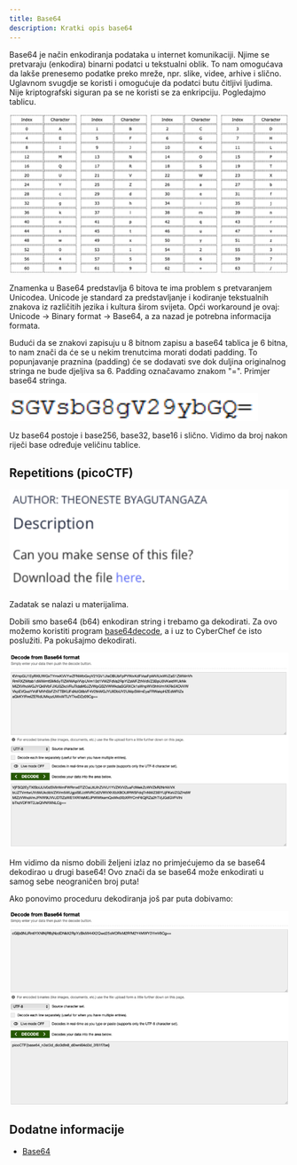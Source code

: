```yaml
---
title: Base64
description: Kratki opis base64
---
```


Base64 je način enkodiranja podataka u internet komunikaciji. Njime se pretvaraju (enkodira) binarni podatci u tekstualni oblik. To nam omogućava da lakše prenesemo podatke preko mreže, npr. slike, videe, arhive i slično. Uglavnom svugdje se koristi i omogućuje da podatci butu čitljivi ljudima. 
Nije kriptografski siguran pa se ne koristi se za enkripciju. Pogledajmo tablicu.

![base64](./src/images/osint/base64.png)

Znamenka u Base64 predstavlja 6 bitova te ima problem s pretvaranjem Unicodea. Unicode je standard za predstavljanje i kodiranje tekstualnih znakova iz različitih jezika i kultura širom svijeta. 
Opći workaround je ovaj: Unicode → Binary format → Base64, a za nazad je potrebna informacija formata.

Budući da se znakovi zapisuju u 8 bitnom zapisu a base64 tablica je 6 bitna, to nam znači da će se u nekim trenutcima morati dodati padding. To popunjavanje praznina (padding) će se dodavati sve dok duljina originalnog stringa ne bude djeljiva sa 6. Padding označavamo znakom "=". Primjer base64 stringa.

![base64string](./src/images/osint/base64encoded.png)

Uz base64 postoje i base256, base32, base16 i slično. Vidimo da broj nakon riječi base određuje veličinu tablice.

## Repetitions (picoCTF)

![Repetitions](./src/images/osint/repetitions.png)

Zadatak se nalazi u materijalima.

Dobili smo base64 (b64) enkodiran string i trebamo ga dekodirati. Za ovo možemo koristiti program [base64decode](https://www.base64decode.org), a i uz to CyberChef će isto poslužiti. Pa pokušajmo dekodirati.

![RepetitionsTry](./src/images/osint/repetitonsTry.png)

Hm vidimo da nismo dobili željeni izlaz no primjećujemo da se base64 dekodirao u drugi base64! Ovo znači da se base64 može enkodirati u samog sebe neograničen broj puta!

Ako ponovimo proceduru dekodiranja još par puta dobivamo:

![RepetitionsResult](./src/images/osint/repetitonsResult.png)

## Dodatne informacije
- [Base64](https://www.freecodecamp.org/news/what-is-base64-encoding/)